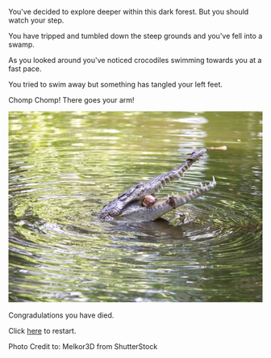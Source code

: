 You've decided to explore deeper within this dark forest. But you should watch your step.

You have tripped and tumbled down the steep grounds and you've fell into a swamp.

As you looked around you've noticed crocodiles swimming towards you at a fast pace.

You tried to swim away but something has tangled your left feet.

Chomp Chomp! There goes your arm!

![Crocodile](croc.jpg)

Congradulations you have died.

Click [here](../start-scene.md/) to restart.


Photo Credit to: Melkor3D from ShutterStock